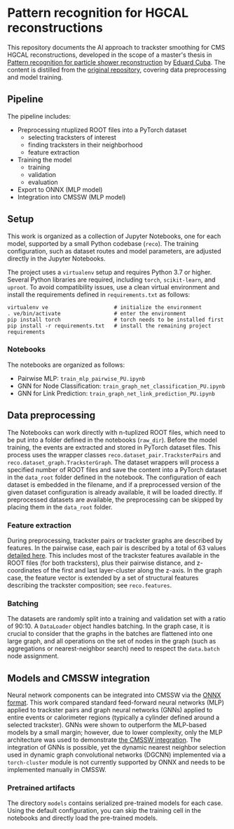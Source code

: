 # Pattern recognition for HGCAL reconstructions

This repository documents the AI approach to trackster smoothing for CMS HGCAL reconstructions, developed in the scope of a master's thesis in [Pattern recognition for particle shower reconstruction](https://www.merlin.uzh.ch/publication/show/23612) by [Eduard Cuba](mailto:eduard.cuba@uzh.ch). The content is distilled from the [original repository](https://github.com/edcuba/TICLPatternReco), covering data preprocessing and model training.

## Pipeline

The pipeline includes:
- Preprocessing ntuplized ROOT files into a PyTorch dataset
    - selecting tracksters of interest
    - finding tracksters in their neighborhood
    - feature extraction
- Training the model
    - training
    - validation
    - evaluation
- Export to ONNX (MLP model)
- Integration into CMSSW (MLP model)

## Setup

This work is organized as a collection of Jupyter Notebooks, one for each model, supported by a small Python codebase (`reco`).
The training configuration, such as dataset routes and model parameters, are adjusted directly in the Jupyter Notebooks.

The project uses a `virtualenv` setup and requires Python 3.7 or higher.
Several Python libraries are required, including `torch`, `scikit-learn`, and `uproot`. To avoid compatibility issues, use a clean virtual environment and install the requirements defined in `requirements.txt` as follows:
```
virtualenv ve                     # initialize the environment
. ve/bin/activate                 # enter the environment
pip install torch                 # torch needs to be installed first
pip install -r requirements.txt   # install the remaining project requirements
```

### Notebooks

The notebooks are organized as follows:
- Pairwise MLP: `train_mlp_pairwise_PU.ipynb`
- GNN for Node Classification: `train_graph_net_classification_PU.ipynb`
- GNN for Link Prediction: `train_graph_net_link_prediction_PU.ipynb`

## Data preprocessing

The Notebooks can work directly with n-tuplized ROOT files, which need to be put into a folder defined in the notebooks (`raw_dir`).
Before the model training, the events are extracted and stored in PyTorch dataset files. This process uses the wrapper classes `reco.dataset_pair.TracksterPairs` and `reco.dataset_graph.TracksterGraph`.
The dataset wrappers will process a specified number of ROOT files and save the content into a PyTorch dataset in the `data_root` folder defined in the notebook.
The configuration of each dataset is embedded in the filename, and if a preprocessed version of the given dataset configuration is already available, it will be loaded directly.
If preprocessed datasets are available, the preprocessing can be skipped by placing them in the `data_root` folder.

### Feature extraction

During preprocessing, trackster pairs or trackster graphs are described by features.
In the pairwise case, each pair is described by a total of 63 values [detailed here](https://github.com/edcuba/cmssw/blob/CMSSW_12_6_0_pre3_MLP_smoothing_with_ntuplizer/RecoHGCal/TICL/plugins/SmoothingAlgoByMLP.cc#L196). This includes most of the trackster features available in the ROOT files (for both tracksters), plus their pairwise distance, and z-coordinates of the first and last layer-cluster along the z-axis.
In the graph case, the feature vector is extended by a set of structural features describing the trackster composition; see `reco.features`.

### Batching

The datasets are randomly split into a training and validation set with a ratio of 90:10. A `DataLoader` object handles batching. In the graph case, it is crucial to consider that the graphs in the batches are flattened into one large graph, and all operations on the set of nodes in the graph (such as aggregations or nearest-neighbor search) need to respect the `data.batch` node assignment.


## Models and CMSSW integration

Neural network components can be integrated into CMSSW via the [ONNX format](https://onnx.ai/).
This work compared standard feed-forward neural networks (MLP) applied to trackster pairs and graph neural networks (GNNs) applied to entire events or calorimeter regions (typically a cylinder defined around a selected trackster).
GNNs were shown to outperform the MLP-based models by a small margin; however, due to lower complexity, only the MLP architecture was used to demonstrate [the CMSSW integration](https://github.com/edcuba/cmssw).
The integration of GNNs is possible, yet the dynamic nearest neighbor selection used in dynamic graph convolutional networks (DGCNN) implemented via a `torch-cluster` module is not currently supported by ONNX and needs to be implemented manually in CMSSW.

### Pretrained artifacts

The directory `models` contains serialized pre-trained models for each case. Using the default configuration, you can skip the training cell in the notebooks and directly load the pre-trained models.
